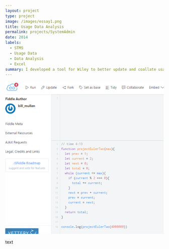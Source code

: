 ```yaml
---
layout: project
type: project
image: /images/essay1.png
title: Usage Data Analysis
permalink: projects/SystemAdmin
date: 2014
labels:
  - STMS
  - Usage Data
  - Data Analysis
  - Excel
summary: I developed a tool for Wiley to better update and coallate usage data from multiple sources.
---
```


<img class="ui medium right floated rounded image" src="/images/essay1.png">

text
